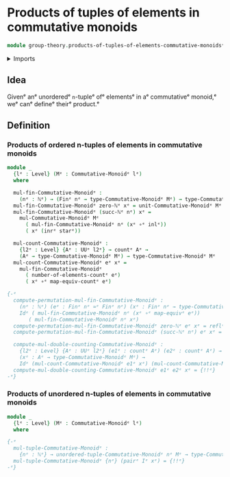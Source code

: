 # Products of tuples of elements in commutative monoids

```agda
module group-theory.products-of-tuples-of-elements-commutative-monoidsᵉ where
```

<details><summary>Imports</summary>

```agda
open import elementary-number-theory.natural-numbersᵉ

open import foundation.coproduct-typesᵉ
open import foundation.function-typesᵉ
open import foundation.unit-typeᵉ
open import foundation.universe-levelsᵉ

open import group-theory.commutative-monoidsᵉ

open import univalent-combinatorics.countingᵉ
open import univalent-combinatorics.standard-finite-typesᵉ
```

</details>

## Idea

Givenᵉ anᵉ unorderedᵉ `n`-tupleᵉ ofᵉ elementsᵉ in aᵉ commutativeᵉ monoid,ᵉ weᵉ canᵉ defineᵉ
theirᵉ product.ᵉ

## Definition

### Products of ordered n-tuples of elements in commutative monoids

```agda
module _
  {lᵉ : Level} (Mᵉ : Commutative-Monoidᵉ lᵉ)
  where

  mul-fin-Commutative-Monoidᵉ :
    (nᵉ : ℕᵉ) → (Finᵉ nᵉ → type-Commutative-Monoidᵉ Mᵉ) → type-Commutative-Monoidᵉ Mᵉ
  mul-fin-Commutative-Monoidᵉ zero-ℕᵉ xᵉ = unit-Commutative-Monoidᵉ Mᵉ
  mul-fin-Commutative-Monoidᵉ (succ-ℕᵉ nᵉ) xᵉ =
    mul-Commutative-Monoidᵉ Mᵉ
      ( mul-fin-Commutative-Monoidᵉ nᵉ (xᵉ ∘ᵉ inlᵉ))
      ( xᵉ (inrᵉ starᵉ))

  mul-count-Commutative-Monoidᵉ :
    {l2ᵉ : Level} {Aᵉ : UUᵉ l2ᵉ} → countᵉ Aᵉ →
    (Aᵉ → type-Commutative-Monoidᵉ Mᵉ) → type-Commutative-Monoidᵉ Mᵉ
  mul-count-Commutative-Monoidᵉ eᵉ xᵉ =
    mul-fin-Commutative-Monoidᵉ
      ( number-of-elements-countᵉ eᵉ)
      ( xᵉ ∘ᵉ map-equiv-countᵉ eᵉ)

{-ᵉ
  compute-permutation-mul-fin-Commutative-Monoidᵉ :
    (nᵉ : ℕᵉ) (eᵉ : Finᵉ nᵉ ≃ᵉ Finᵉ nᵉ) (xᵉ : Finᵉ nᵉ → type-Commutative-Monoidᵉ Mᵉ) →
    Idᵉ ( mul-fin-Commutative-Monoidᵉ nᵉ (xᵉ ∘ᵉ map-equivᵉ eᵉ))
       ( mul-fin-Commutative-Monoidᵉ nᵉ xᵉ)
  compute-permutation-mul-fin-Commutative-Monoidᵉ zero-ℕᵉ eᵉ xᵉ = reflᵉ
  compute-permutation-mul-fin-Commutative-Monoidᵉ (succ-ℕᵉ nᵉ) eᵉ xᵉ = {!!ᵉ}

  compute-mul-double-counting-Commutative-Monoidᵉ :
    {l2ᵉ : Level} {Aᵉ : UUᵉ l2ᵉ} (e1ᵉ : countᵉ Aᵉ) (e2ᵉ : countᵉ Aᵉ) →
    (xᵉ : Aᵉ → type-Commutative-Monoidᵉ Mᵉ) →
    Idᵉ (mul-count-Commutative-Monoidᵉ e1ᵉ xᵉ) (mul-count-Commutative-Monoidᵉ e2ᵉ xᵉ)
  compute-mul-double-counting-Commutative-Monoidᵉ e1ᵉ e2ᵉ xᵉ = {!!ᵉ}
-ᵉ}
```

### Products of unordered n-tuples of elements in commutative monoids

```agda
module _
  {lᵉ : Level} (Mᵉ : Commutative-Monoidᵉ lᵉ)
  where

{-ᵉ
  mul-tuple-Commutative-Monoidᵉ :
    {nᵉ : ℕᵉ} → unordered-tuple-Commutative-Monoidᵉ nᵉ Mᵉ → type-Commutative-Monoidᵉ Mᵉ
  mul-tuple-Commutative-Monoidᵉ {nᵉ} (pairᵉ Iᵉ xᵉ) = {!!ᵉ}
-ᵉ}
```